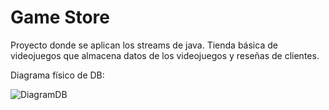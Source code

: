 # Game Store
Proyecto donde se aplican los streams de java.
Tienda básica de videojuegos que almacena datos de los videojuegos y reseñas de clientes.

Diagrama físico de DB:


![DiagramDB](https://github.com/user-attachments/assets/b7ab1735-43b1-4fc9-88fb-2735740c13da)

